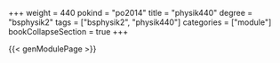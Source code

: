 +++
weight = 440
pokind = "po2014"
title = "physik440"
degree = "bsphysik2"
tags = ["bsphysik2", "physik440"]
categories = ["module"]
bookCollapseSection = true
+++

{{< genModulePage >}}
